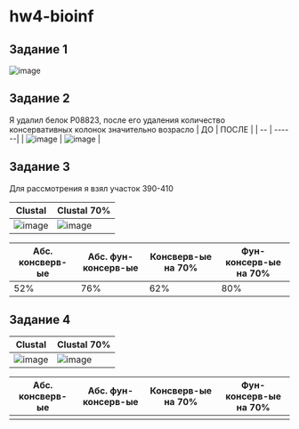 # hw4-bioinf

## Задание 1
![image](https://github.com/dRabbit-ab/hw4-bioinf/assets/79662580/f1cdcd92-1a7e-4d9b-bb16-9b19e6025651)

## Задание 2
Я удалил белок P08823, после его удаления количество консервативных колонок значительно возрасло
| ДО | ПОСЛЕ |
| -- | ------|
| ![image](https://github.com/dRabbit-ab/hw4-bioinf/assets/79662580/b8bc0d74-a911-4a2a-8af6-83aa8d32c0d0) | ![image](https://github.com/dRabbit-ab/hw4-bioinf/assets/79662580/186f6955-9e46-42bd-8d22-d6f14cba29f8) |



## Задание 3
Для рассмотрения я взял участок 390-410

| Clustal | Clustal 70% |
|-|-|
| ![image](https://github.com/dRabbit-ab/hw4-bioinf/assets/79662580/95ddd389-c419-46f1-80a3-fe6bb0c7c9fe) | ![image](https://github.com/dRabbit-ab/hw4-bioinf/assets/79662580/b56ef68d-329b-4e46-abe9-e3e1418ffa92) |


| Абс. консверв-ые | Абс. фун-консерв-ые | Консверв-ые на 70% | Фун-консерв-ые на 70% |
|-|-|-|-|
| 52% | 76% | 62% | 80% |



## Задание 4


| Clustal | Clustal 70% |
|-|-|
| ![image](https://github.com/dRabbit-ab/hw4-bioinf/assets/79662580/7cc9a348-2dc8-47ae-8418-fc3fd086c064) | ![image](https://github.com/dRabbit-ab/hw4-bioinf/assets/79662580/22a829b9-683e-4e3f-afa4-f169f566bc9a) |

| Абс. консверв-ые | Абс. фун-консерв-ые | Консверв-ые на 70% | Фун-консерв-ые на 70% |
|-|-|-|-|
|  |  |  |  |
